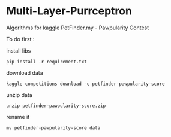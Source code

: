 # Multi-Layer-Purrceptron
Algorithms for kaggle PetFinder.my - Pawpularity Contest

To do first :

install libs
```shell
pip install -r requirement.txt
```
download data
```shell
kaggle competitions download -c petfinder-pawpularity-score
```
unzip data
```shell
unzip petfinder-pawpularity-score.zip
```
rename it
```shell
mv petfinder-pawpularity-score data
```

